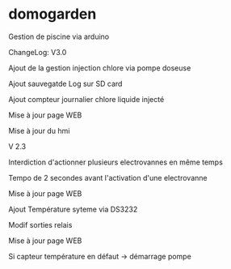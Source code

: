 # domogarden
Gestion de piscine via arduino

ChangeLog:
V3.0

Ajout  de la gestion injection chlore via pompe doseuse

Ajout sauvegatde Log sur SD card

Ajout compteur journalier chlore liquide injecté

Mise à jour page WEB

Mise à jour du hmi

V 2.3

Interdiction d'actionner plusieurs electrovannes  en même temps

Tempo de 2 secondes avant l'activation d'une electrovanne

Mise à jour page WEB

Ajout Température syteme via DS3232

Modif sorties relais

Mise à jour page WEB

Si capteur température en défaut -> démarrage pompe
